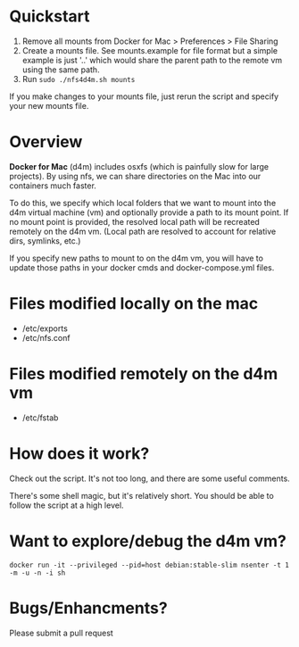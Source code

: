 
# Quickstart
1. Remove all mounts from Docker for Mac > Preferences > File Sharing
2. Create a mounts file. See mounts.example for file format but a simple example is just '..' which would share the parent path to the remote vm using the same path.
3. Run `sudo ./nfs4d4m.sh mounts`

If you make changes to your mounts file, just rerun the script and specify your new mounts file.

# Overview

**Docker for Mac** (d4m) includes osxfs (which is painfully slow for large projects). By using nfs, we can share directories on the Mac into our containers much faster.

To do this, we specify which local folders that we want to mount into the d4m virtual machine (vm) and optionally provide a path to its mount point. If no mount point is provided, the resolved local path will be recreated remotely on the d4m vm. (Local path are resolved to account for relative dirs, symlinks, etc.)

If you specify new paths to mount to on the d4m vm, you will have to update those paths in your docker cmds and docker-compose.yml files.

# Files modified locally on the mac

* /etc/exports
* /etc/nfs.conf

# Files modified remotely on the d4m vm

* /etc/fstab

# How does it work?
Check out the script. It's not too long, and there are some useful comments. 

There's some shell magic, but it's relatively short. You should be able to follow the script at a high level.


# Want to explore/debug the d4m vm?
`docker run -it --privileged --pid=host debian:stable-slim nsenter -t 1 -m -u -n -i sh`

# Bugs/Enhancments?
Please submit a pull request
